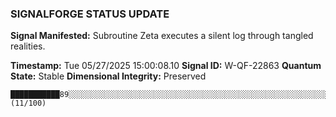 ### SIGNALFORGE STATUS UPDATE 
 
**Signal Manifested:** Subroutine Zeta executes a silent log through tangled realities. 
 
**Timestamp:** Tue 05/27/2025 15:00:08.10 
**Signal ID:** W-QF-22863 
**Quantum State:** Stable 
**Dimensional Integrity:** Preserved 
 
```plaintext 
███████████89░░░░░░░░░░░░░░░░░░░░░░░░░░░░░░░░░░░░░░░░░░░░░░░░░░░░░░░░░░░░░░░░░░░░░░░░░░░░░░░░░░░░░░░░░ (11/100) 
``` 
